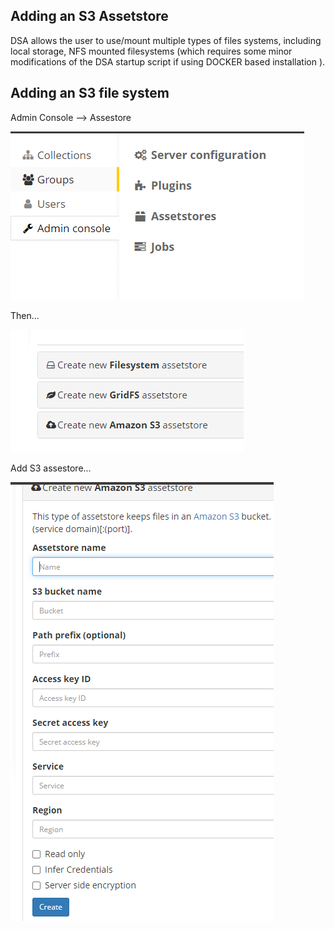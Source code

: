 ## Adding an S3 Assetstore

DSA allows the user to use/mount multiple types of files systems, including local storage, NFS mounted filesystems
(which requires some minor modifications of the DSA startup script if using DOCKER based installation ).

## Adding an S3 file system


Admin Console -->  Assestore

![](2020-08-12-14-13-36.png)

Then...

![](2020-08-12-14-15-53.png)

Add S3 assestore...

![](2020-08-12-14-16-53.png)

